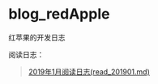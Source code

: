 # blog_redApple
红苹果的开发日志

阅读日志：
>  [2019年1月阅读日志(read_201901.md)](https://github.com/yesky12/blog_redApple/blob/master/read_201901.md)
